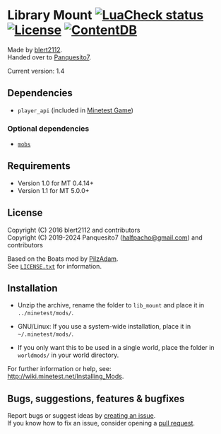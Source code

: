 # Library Mount [![LuaCheck status](https://github.com/minetest-mods/lib_mount/workflows/luacheck/badge.svg)](https://github.com/minetest-mods/lib_mount/actions) [![License](https://img.shields.io/badge/license-LGPLv2.1%2B-blue.svg)](https://www.gnu.org/licenses/old-licenses/lgpl-2.1.en.html) [![ContentDB](https://content.minetest.net/packages/Panquesito7/lib_mount/shields/downloads/)](https://content.minetest.net/packages/Panquesito7/lib_mount/)

Made by [blert2112](https://github.com/blert2112).\
Handed over to [Panquesito7](https://github.com/Panquesito7).

Current version: 1.4

## Dependencies

- `player_api` (included in [Minetest Game](https://github.com/minetest/minetest_game))

### Optional dependencies

- [`mobs`](https://notabug.org/TenPlus1/mobs_redo)

## Requirements

- Version 1.0 for MT 0.4.14+
- Version 1.1 for MT 5.0.0+

## License

Copyright (C) 2016 blert2112 and contributors\
Copyright (C) 2019-2024 Panquesito7 (halfpacho@gmail.com) and contributors

Based on the Boats mod by [PilzAdam](https://github.com/PilzAdam).\
See [`LICENSE.txt`](LICENSE.txt) for information.

## Installation

- Unzip the archive, rename the folder to `lib_mount` and place it in `../minetest/mods/`.

- GNU/Linux: If you use a system-wide installation, place it in `~/.minetest/mods/`.

- If you only want this to be used in a single world, place the folder in `worldmods/` in your world directory.

For further information or help, see:\
<http://wiki.minetest.net/Installing_Mods>.

## Bugs, suggestions, features & bugfixes

Report bugs or suggest ideas by [creating an issue](https://github.com/minetest-mods/lib_mount/issues/new).\
If you know how to fix an issue, consider opening a [pull request](https://github.com/minetest-mods/lib_mount/compare).
